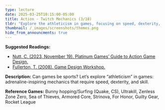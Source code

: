 ```yaml
---
type: lecture
date: 2025-03-25T10:15:00-05:00
title: Action - Twitch Mechanics (3/18)
tldr: "Explore the athleticism in games, focusing on speed, dexterity, and skill-driven mechanics."
thumbnail: /_images/screenshots/themes.png
hide_from_announcments: true
---
```

**Suggested Readings:**
- [Nutt, C. (2023, November 19). Platinum Games’ Guide to Action Game Design.](https://www.gamedeveloper.com/design/platinum-games-guide-to-action-game-design)
- [Fullerton, T. (2008). Game Design Workshop.](https://doi.org/10.1201/b13172)

**Description:**
Can games be sports? Let’s explore “athleticism” in games: adrenaline-inspiring mechanics that require speed, dexterity, and skill.

**Reference Games:**
Bunny hopping/Surfing (Quake, CS), Ultrakill, Zenless Zone Zero, Sea of Thieves, Armored Core, Strinova, For Honor, Guilty Gear, Rocket League
